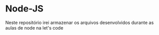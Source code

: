 # Node-JS
Neste repositório irei armazenar os arquivos desenvolvidos durante as aulas de node na let's code
